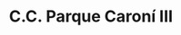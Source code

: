 ---
title: "C.C. Parque Caroní III"
url: /ciudad-guayana-puerto-ordaz/c-c-parque-caroni-iii/
shop: Einkaufszentrum
---
